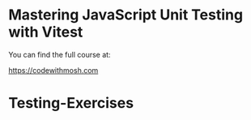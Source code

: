 # Mastering JavaScript Unit Testing with Vitest

You can find the full course at:

https://codewithmosh.com

# Testing-Exercises
